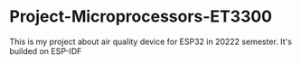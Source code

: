 # Project-Microprocessors-ET3300
This is my project about air quality device for ESP32 in 20222 semester. It's builded on ESP-IDF
